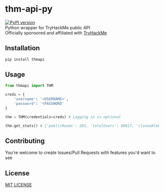 # thm-api-py
[![PyPI version](https://badge.fury.io/py/thmapi.svg)](https://badge.fury.io/py/thmapi)  
Python wrapper for TryHackMe public API  
Officially sponsored and affiliated with [TryHackMe](https://tryhackme.com/)

## Installation
```sh
pip install thmapi
```

## Usage
```python
from thmapi import THM

creds = {
    'username': '<USERNAME>',
    'password': '<PASSWORD'
}

thm = THM(credentials=creds) # Logging in is optional

thm.get_stats() # {'publicRooms': 203, 'totalUsers': 88017, 'cloneableRooms': 967}
```

## Contributing
You're welcome to create Issues/Pull Requests with features you'd want to see

## License
[MIT LICENSE](https://github.com/szymex73/py-thmapi/blob/master/LICENSE)
